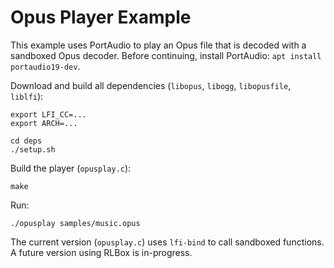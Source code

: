 # Opus Player Example

This example uses PortAudio to play an Opus file that is decoded with a
sandboxed Opus decoder. Before continuing, install PortAudio: `apt install
portaudio19-dev`.

Download and build all dependencies (`libopus`, `libogg`, `libopusfile`, `liblfi`):

```
export LFI_CC=...
export ARCH=...

cd deps
./setup.sh
```

Build the player (`opusplay.c`):

```
make
```

Run:

```
./opusplay samples/music.opus
```

The current version (`opusplay.c`) uses `lfi-bind` to call sandboxed functions.
A future version using RLBox is in-progress.
